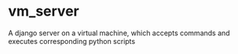 # vm_server
 A django server on a virtual machine, which accepts commands and executes corresponding python scripts
